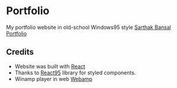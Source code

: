 
# Portfolio
My portfolio website in old-school Windows95 style [Sarthak Bansal Portfolio](https://sabbydude.github.io)

## Credits
* Website was built with [React](https://github.com/facebook/react)
* Thanks to [React95](https://github.com/React95/React95) library for styled components.
* Winamp player in web [Webamp](https://github.com/captbaritone/webamp)


